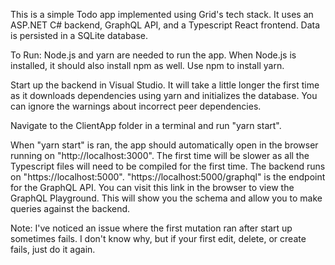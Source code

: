 This is a simple Todo app implemented using Grid's tech stack.  It uses an 
ASP.NET C# backend, GraphQL API, and a Typescript React frontend.  Data is 
persisted in a SQLite database.

To Run:
  Node.js and yarn are needed to run the app.  When Node.js is installed, it 
  should also install npm as well.  Use npm to install yarn.

  Start up the backend in Visual Studio.  It will take a little longer the 
  first time as it downloads dependencies using yarn and initializes the 
  database.  You can ignore the warnings about incorrect peer dependencies.

  Navigate to the ClientApp folder in a terminal and run "yarn start".

  When "yarn start" is ran, the app should automatically open in the browser 
  running on "http://localhost:3000".  The first time will be slower as all the 
  Typescript files will need to be compiled for the first time.  The backend 
  runs on "https://localhost:5000".  "https://localhost:5000/graphql" is the 
  endpoint for the GraphQL API.  You can visit this link in the browser to view 
  the GraphQL Playground.  This will show you the schema and allow you to make 
  queries against the backend.
  
Note:
  I've noticed an issue where the first mutation ran after start up sometimes
  fails.  I don't know why, but if your first edit, delete, or create fails, 
  just do it again.